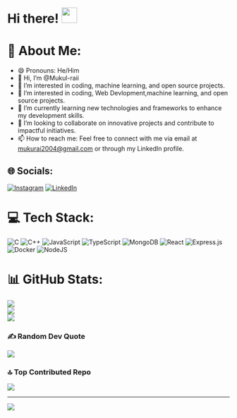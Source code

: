 # Hi there! <img src="https://github.com/TheDudeThatCode/TheDudeThatCode/blob/master/Assets/Hi.gif" width="35" />

# 💫 About Me:
- 😄 Pronouns: He/Him
- 👋 Hi, I’m @Mukul-raii
- 👀 I’m interested in coding, machine learning, and open source projects.
- 👀 I’m interested in coding, Web Devlopment,machine learning, and open source projects.
- 🌱 I’m currently learning new technologies and frameworks to enhance my development skills.
- 💞️ I’m looking to collaborate on innovative projects and contribute to impactful initiatives.
- 📫 How to reach me: Feel free to connect with me via email at mukurai2004@gmail.com or through my LinkedIn profile.

## 🌐 Socials:
[![Instagram](https://img.shields.io/badge/Instagram-%23E4405F.svg?logo=Instagram&logoColor=white)](https://instagram.com/mukulrai_31) [![LinkedIn](https://img.shields.io/badge/LinkedIn-%230077B5.svg?logo=linkedin&logoColor=white)](https://linkedin.com/in/mukulrai31) 

# 💻 Tech Stack:
![C](https://img.shields.io/badge/c-%2300599C.svg?style=for-the-badge&logo=c&logoColor=white) ![C++](https://img.shields.io/badge/c++-%2300599C.svg?style=for-the-badge&logo=c%2B%2B&logoColor=white) ![JavaScript](https://img.shields.io/badge/javascript-%23323330.svg?style=for-the-badge&logo=javascript&logoColor=%23F7DF1E) ![TypeScript](https://img.shields.io/badge/typescript-%23007ACC.svg?style=for-the-badge&logo=typescript&logoColor=white) ![MongoDB](https://img.shields.io/badge/MongoDB-%234ea94b.svg?style=for-the-badge&logo=mongodb&logoColor=white) ![React](https://img.shields.io/badge/react-%2320232a.svg?style=for-the-badge&logo=react&logoColor=%2361DAFB) ![Express.js](https://img.shields.io/badge/express.js-%23404d59.svg?style=for-the-badge&logo=express&logoColor=%2361DAFB) ![Docker](https://img.shields.io/badge/docker-%230db7ed.svg?style=for-the-badge&logo=docker&logoColor=white) ![NodeJS](https://img.shields.io/badge/node.js-6DA55F?style=for-the-badge&logo=node.js&logoColor=white)
# 📊 GitHub Stats:
![](https://github-readme-stats.vercel.app/api?username=mukul-raii&theme=radical&hide_border=true&include_all_commits=false&count_private=false)<br/>
![](https://github-readme-streak-stats.herokuapp.com/?user=mukul-raii&theme=radical&hide_border=true)<br/>
![](https://github-readme-stats.vercel.app/api/top-langs/?username=mukul-raii&theme=radical&hide_border=true&include_all_commits=false&count_private=false&layout=compact)

### ✍️ Random Dev Quote
![](https://quotes-github-readme.vercel.app/api?type=horizontal&theme=radical)

### 🔝 Top Contributed Repo
![](https://github-contributor-stats.vercel.app/api?username=mukul-raii&limit=5&theme=dark&combine_all_yearly_contributions=true)

---
[![](https://visitcount.itsvg.in/api?id=mukul-raii&icon=1&color=0)](https://visitcount.itsvg.in)

<!-- Proudly created with GPRM ( https://gprm.itsvg.in ) -->

